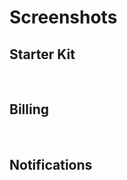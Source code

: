 # Screenshots

## Starter Kit
<img class="thumbnail img-responsive" alt="" src="/docs/img/screens/starter/1.jpg" />
<img class="thumbnail img-responsive" alt="" src="/docs/img/screens/starter/2.jpg" />
<img class="thumbnail img-responsive" alt="" src="/docs/img/screens/starter/3.jpg" />
<img class="thumbnail img-responsive" alt="" src="/docs/img/screens/starter/4.jpg" />
<img class="thumbnail img-responsive" alt="" src="/docs/img/screens/starter/5.jpg" />
<img class="thumbnail img-responsive" alt="" src="/docs/img/screens/starter/6.jpg" />
<img class="thumbnail img-responsive" alt="" src="/docs/img/screens/starter/7.jpg" />
<img class="thumbnail img-responsive" alt="" src="/docs/img/screens/starter/8.jpg" />

## Billing
<img class="thumbnail img-responsive" alt="" src="/docs/img/screens/billing/1.jpg" />
<img class="thumbnail img-responsive" alt="" src="/docs/img/screens/billing/2.jpg" />
<img class="thumbnail img-responsive" alt="" src="/docs/img/screens/billing/3.jpg" />
<img class="thumbnail img-responsive" alt="" src="/docs/img/screens/billing/4.jpg" />

## Notifications
<img class="thumbnail img-responsive" alt="" src="/docs/img/screens/notification/1.jpg" />